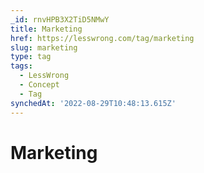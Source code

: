 ```yaml
---
_id: rnvHPB3X2TiD5NMwY
title: Marketing
href: https://lesswrong.com/tag/marketing
slug: marketing
type: tag
tags:
  - LessWrong
  - Concept
  - Tag
synchedAt: '2022-08-29T10:48:13.615Z'
---
```


# Marketing
